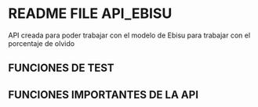 # README FILE API_EBISU
API creada para poder trabajar con el modelo de Ebisu para trabajar con el porcentaje de olvido
## FUNCIONES DE TEST

## FUNCIONES IMPORTANTES DE LA API
